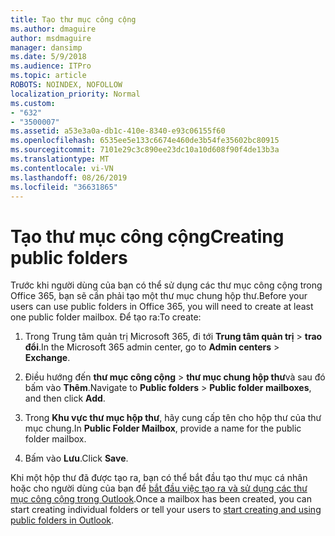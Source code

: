 ```yaml
---
title: Tạo thư mục công cộng
ms.author: dmaguire
author: msdmaguire
manager: dansimp
ms.date: 5/9/2018
ms.audience: ITPro
ms.topic: article
ROBOTS: NOINDEX, NOFOLLOW
localization_priority: Normal
ms.custom:
- "632"
- "3500007"
ms.assetid: a53e3a0a-db1c-410e-8340-e93c06155f60
ms.openlocfilehash: 6535ee5e133c6674e460de3b54fe35602bc80915
ms.sourcegitcommit: 7101e29c3c890ee23dc10a10d608f90f4de13b3a
ms.translationtype: MT
ms.contentlocale: vi-VN
ms.lasthandoff: 08/26/2019
ms.locfileid: "36631865"
---
```

# <a name="creating-public-folders"></a><span data-ttu-id="95d5c-102">Tạo thư mục công cộng</span><span class="sxs-lookup"><span data-stu-id="95d5c-102">Creating public folders</span></span>

<span data-ttu-id="95d5c-103">Trước khi người dùng của bạn có thể sử dụng các thư mục công cộng trong Office 365, bạn sẽ cần phải tạo một thư mục chung hộp thư.</span><span class="sxs-lookup"><span data-stu-id="95d5c-103">Before your users can use public folders in Office 365, you will need to create at least one public folder mailbox.</span></span> <span data-ttu-id="95d5c-104">Để tạo ra:</span><span class="sxs-lookup"><span data-stu-id="95d5c-104">To create:</span></span>
  
1. <span data-ttu-id="95d5c-105">Trong Trung tâm quản trị Microsoft 365, đi tới **Trung tâm quản trị** \> **trao đổi**.</span><span class="sxs-lookup"><span data-stu-id="95d5c-105">In the Microsoft 365 admin center, go to **Admin centers** \> **Exchange**.</span></span>

2. <span data-ttu-id="95d5c-106">Điều hướng đến **thư mục công cộng** \> **thư mục chung hộp thư**và sau đó bấm vào **Thêm**.</span><span class="sxs-lookup"><span data-stu-id="95d5c-106">Navigate to **Public folders** \> **Public folder mailboxes**, and then click **Add**.</span></span>

3. <span data-ttu-id="95d5c-107">Trong **Khu vực thư mục hộp thư**, hãy cung cấp tên cho hộp thư của thư mục chung.</span><span class="sxs-lookup"><span data-stu-id="95d5c-107">In **Public Folder Mailbox**, provide a name for the public folder mailbox.</span></span>

4. <span data-ttu-id="95d5c-108">Bấm vào **Lưu**.</span><span class="sxs-lookup"><span data-stu-id="95d5c-108">Click **Save**.</span></span>

<span data-ttu-id="95d5c-109">Khi một hộp thư đã được tạo ra, bạn có thể bắt đầu tạo thư mục cá nhân hoặc cho người dùng của bạn để [bắt đầu việc tạo ra và sử dụng các thư mục công cộng trong Outlook](https://support.office.com/article/Create-and-share-a-public-folder-in-Outlook-a2835011-d524-4a5c-a207-05c159bb2a97).</span><span class="sxs-lookup"><span data-stu-id="95d5c-109">Once a mailbox has been created, you can start creating individual folders or tell your users to [start creating and using public folders in Outlook](https://support.office.com/article/Create-and-share-a-public-folder-in-Outlook-a2835011-d524-4a5c-a207-05c159bb2a97).</span></span>
  
